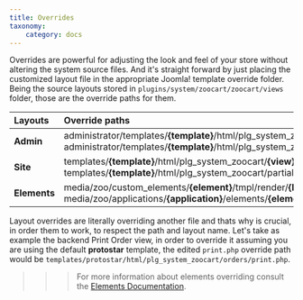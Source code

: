 ```yaml
---
title: Overrides
taxonomy:
    category: docs
---
```


Overrides are powerful for adjusting the look and feel of your store without altering the system source files. And it's straight forward by just placing the customized layout file in the appropriate Joomla! template override folder. Being the source layouts stored in `plugins/system/zoocart/zoocart/views` folder, those are the override paths for them.

| Layouts | Override paths |
| :---------- | :---------- |
| **Admin** | administrator/templates/**{template}**/html/plg_system_zoocart/**{view}**/**{layout}**.php <br /> administrator/templates/**{template}**/html/plg_system_zoocart/partials/**{layout}**.php|
| **Site**  | templates/**{template}**/html/plg_system_zoocart/**{view}**/**{layout}**.php <br /> templates/**{template}**/html/plg_system_zoocart/partials/**{layout}**.php |
| **Elements**  | media/zoo/custom_elements/**{element}**/tmpl/render/**{layout}**.php <br /> media/zoo/applications/**{application}**/elements/**{element}**/tmpl/render/**{layout}**.php |

Layout overrides are literally overriding another file and thats why is crucial, in order them to work, to respect the path and layout name. Let's take as example the backend Print Order view, in order to override it assuming you are using the default **protostar** template, the edited `print.php` override path would be `templates/protostar/html/plg_system_zoocart/orders/print.php`.

>>> For more information about elements overriding consult the [Elements Documentation](/zoolanders/advanced/elements).
